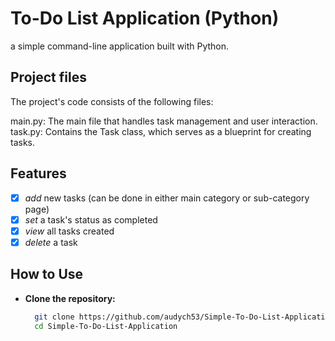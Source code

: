 # To-Do List Application (Python)

a simple command-line application built with Python.

## Project files

The project's code consists of the following files:

main.py: The main file that handles task management and user interaction.
task.py: Contains the Task class, which serves as a blueprint for creating tasks.

## Features
- [x] *add* new tasks (can be done in either main category or sub-category page)
- [x] *set* a task's status as completed
- [x] *view* all tasks created
- [x] *delete* a task

## How to Use
- **Clone the repository:**
   ```bash
     git clone https://github.com/audych53/Simple-To-Do-List-Application.git
     cd Simple-To-Do-List-Application
